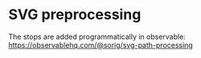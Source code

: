 # SVG preprocessing

The stops are added programmatically in observable: https://observablehq.com/@sorig/svg-path-processing